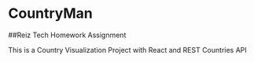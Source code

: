 # CountryMan
##Reiz Tech Homework Assignment

This is a Country Visualization Project with React and REST Countries API
